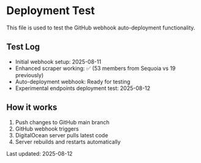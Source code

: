 # Deployment Test

This file is used to test the GitHub webhook auto-deployment functionality.

## Test Log
- Initial webhook setup: 2025-08-11
- Enhanced scraper working: ✅ (53 members from Sequoia vs 19 previously)
- Auto-deployment webhook: Ready for testing
- Experimental endpoints deployment test: 2025-08-12

## How it works
1. Push changes to GitHub main branch
2. GitHub webhook triggers
3. DigitalOcean server pulls latest code
4. Server rebuilds and restarts automatically

Last updated: 2025-08-12